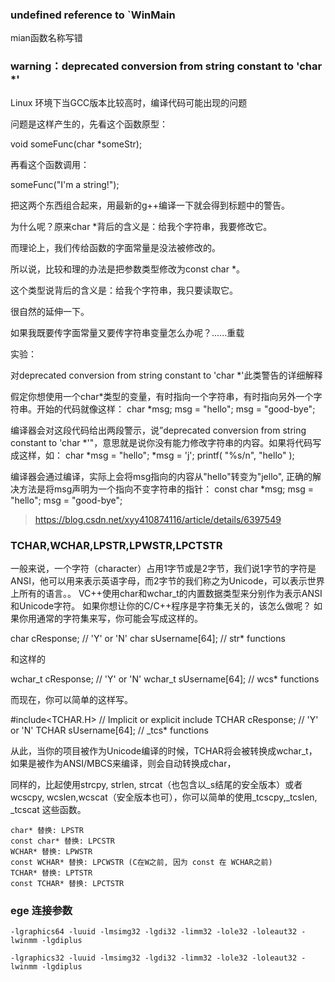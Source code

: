 ### undefined reference to `WinMain

mian函数名称写错

### warning：deprecated conversion from string constant to 'char *'

Linux 环境下当GCC版本比较高时，编译代码可能出现的问题

问题是这样产生的，先看这个函数原型：

void someFunc(char *someStr);

再看这个函数调用：

someFunc("I'm a string!");

把这两个东西组合起来，用最新的g++编译一下就会得到标题中的警告。

为什么呢？原来char *背后的含义是：给我个字符串，我要修改它。

而理论上，我们传给函数的字面常量是没法被修改的。

所以说，比较和理的办法是把参数类型修改为const char *。

这个类型说背后的含义是：给我个字符串，我只要读取它。

很自然的延伸一下。

如果我既要传字面常量又要传字符串变量怎么办呢？......重载

实验：

对deprecated conversion from string constant to 'char *'此类警告的详细解释

假定你想使用一个char*类型的变量，有时指向一个字符串，有时指向另外一个字符串。开始的代码就像这样：
char *msg;
msg = "hello";
msg = "good-bye";

编译器会对这段代码给出两段警示，说”deprecated conversion from string constant to 'char *'"，意思就是说你没有能力修改字符串的内容。如果将代码写成这样，如：
char *msg = "hello";
*msg = 'j';
printf( "%s/n", "hello" );

编译器会通过编译，实际上会将msg指向的内容从"hello"转变为"jello", 正确的解决方法是将msg声明为一个指向不变字符串的指针：
const char  *msg;
msg = "hello";
msg = "good-bye";

> https://blog.csdn.net/xyy410874116/article/details/6397549

### TCHAR,WCHAR,LPSTR,LPWSTR,LPCTSTR

一般来说，一个字符（character）占用1字节或是2字节，我们说1字节的字符是ANSI，他可以用来表示英语字母，而2字节的我们称之为Unicode，可以表示世界上所有的语言。。
VC++使用char和wchar_t的内置数据类型来分别作为表示ANSI和Unicode字符。
如果你想让你的C/C++程序是字符集无关的，该怎么做呢？
如果你用通常的字符集来写，你可能会写成这样的。

char cResponse; // 'Y' or 'N'
char sUsername[64];
// str* functions

和这样的

wchar_t cResponse; // 'Y' or 'N'
wchar_t sUsername[64];
// wcs* functions

而现在，你可以简单的这样写。

\#include<TCHAR.H> // Implicit or explicit include
TCHAR cResponse; // 'Y' or 'N'
TCHAR sUsername[64];
// _tcs* functions

从此，当你的项目被作为Unicode编译的时候，TCHAR将会被转换成wchar_t，如果是被作为ANSI/MBCS来编译，则会自动转换成char，

同样的，比起使用strcpy, strlen, strcat（也包含以_s结尾的安全版本）或者wcscpy, wcslen,wcscat（安全版本也可），你可以简单的使用_tcscpy,_tcslen, _tcscat 这些函数。

```
char* 替换: LPSTR
const char* 替换: LPCSTR
WCHAR* 替换: LPWSTR
const WCHAR* 替换: LPCWSTR (C在W之前, 因为 const 在 WCHAR之前)
TCHAR* 替换: LPTSTR
const TCHAR* 替换: LPCTSTR
```

### ege 连接参数

```
-lgraphics64 -luuid -lmsimg32 -lgdi32 -limm32 -lole32 -loleaut32 -lwinmm -lgdiplus
```

```
-lgraphics32 -luuid -lmsimg32 -lgdi32 -limm32 -lole32 -loleaut32 -lwinmm -lgdiplus
```
